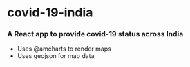 # covid-19-india

### A React app to provide covid-19 status across India
- Uses @amcharts to render maps
- Uses geojson for map data
